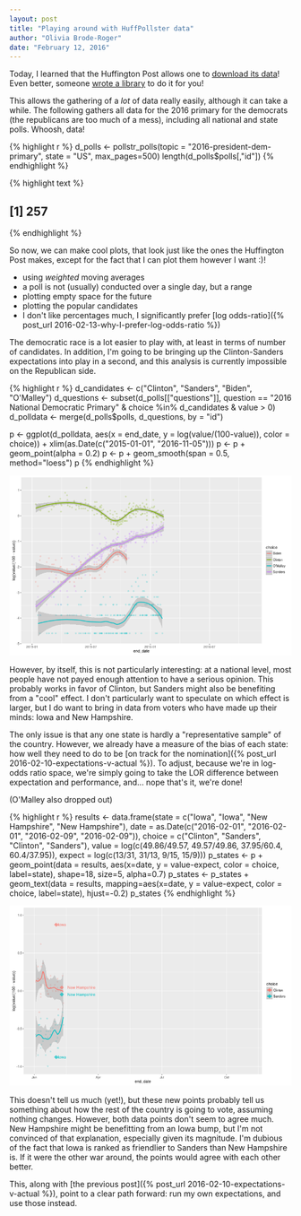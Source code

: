 ```yaml
---
layout: post
title: "Playing around with HuffPollster data"
author: "Olivia Brode-Roger"
date: "February 12, 2016"
---
```




Today, I learned that the Huffington Post allows one to [download its data](http://elections.huffingtonpost.com/pollster/api)!
Even better, someone [wrote a library](https://github.com/rOpenGov/pollstR) to do it for you! 

This allows the gathering of a *lot* of data really easily, although it can take a while.
The following gathers all data for the 2016 primary for the democrats (the republicans are too much of a mess), including all national and state polls.
Whoosh, data!

{% highlight r %}
d_polls <- pollstr_polls(topic = "2016-president-dem-primary", state = "US", max_pages=500)
length(d_polls$polls[,"id"])
{% endhighlight %}



{% highlight text %}
## [1] 257
{% endhighlight %}

So now, we can make cool plots, that look just like the ones the Huffington Post makes, except for the fact that I can plot them however I want :)!

- using *weighted* moving averages
- a poll is not (usually) conducted over a single day, but a range
- plotting empty space for the future
- plotting the popular candidates
- I don't like percentages much, I significantly prefer [log odds-ratio]({% post_url 2016-02-13-why-I-prefer-log-odds-ratio %})

The democratic race is a lot easier to play with, at least in terms of number of candidates.
In addition, I'm going to be bringing up the Clinton-Sanders expectations into play in a second, and this analysis is currently impossible on the Republican side.

{% highlight r %}
d_candidates <- c("Clinton", "Sanders", "Biden", "O'Malley")
d_questions <- subset(d_polls[["questions"]], question == "2016 National Democratic Primary" & choice %in% d_candidates & value > 0)
d_polldata <- merge(d_polls$polls, d_questions, by = "id")

p <- ggplot(d_polldata, aes(x = end_date, y = log(value/(100-value)), color = choice)) + xlim(as.Date(c("2015-01-01", "2016-11-05")))
p <- p + geom_point(alpha = 0.2)
p <- p + geom_smooth(span = 0.5, method="loess")
p
{% endhighlight %}

![center](/../figs/2016-02-12-playing-with-huffpolster/unnamed-chunk-2-1.png)

However, by itself, this is not particularly interesting: at a national level, most people have not payed enough attention to have a serious opinion.
This probably works in favor of Clinton, but Sanders might also be benefiting from a "cool" effect.
I don't particularly want to speculate on which effect is larger, but I do want to bring in data from voters who have made up their minds: Iowa and New Hampshire.

The only issue is that any one state is hardly a "representative sample" of the country.
However, we already have a measure of the bias of each state: how well they need to do to be [on track for the nomination]({% post_url 2016-02-10-expectations-v-actual %}).
To adjust, because we're in log-odds ratio space, we're simply going to take the LOR difference between expectation and performance, and... nope that's it, we're done!

(O'Malley also dropped out)



{% highlight r %}
results <- data.frame(state = c("Iowa", "Iowa", "New Hampshire", "New Hampshire"),
                      date = as.Date(c("2016-02-01", "2016-02-01", "2016-02-09", "2016-02-09")),
                      choice = c("Clinton", "Sanders", "Clinton", "Sanders"),
                      value = log(c(49.86/49.57, 49.57/49.86, 37.95/60.4, 60.4/37.95)),
                      expect = log(c(13/31, 31/13, 9/15, 15/9)))
p_states <- p + geom_point(data = results, aes(x=date, y = value-expect, color = choice, label=state), shape=18, size=5, alpha=0.7)
p_states <- p_states + geom_text(data = results, mapping=aes(x=date, y = value-expect, color = choice, label=state), hjust=-0.2)
p_states
{% endhighlight %}

![center](/../figs/2016-02-12-playing-with-huffpolster/unnamed-chunk-4-1.png)

This doesn't tell us much (yet!), but these new points probably tell us something about how the rest of the country is going to vote, assuming nothing changes.
However, both data points don't seem to agree much.
New Hampshire might be benefitting from an Iowa bump, but I'm not convinced of that explanation, especially given its magnitude.
I'm dubious of the fact that Iowa is ranked as friendlier to Sanders than New Hampshire is.
If it were the other war around, the points would agree with each other better.

This, along with [the previous post]({% post_url 2016-02-10-expectations-v-actual %}), point to a clear path forward: run my own expectations, and use those instead.
